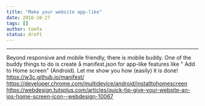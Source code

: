```yaml
---
title: "Make your website app-like"
date: 2016-10-27
tags: []
author: tomfa
status: draft
---
```


* * *

Beyond responsive and mobile friendly, there is mobile buddy. One of the buddy things to do is create å manifest.json for app-like features like " Add to Home screen" (Android). Let me show you how (easily) it is done! https://w3c.github.io/manifest/ https://developer.chrome.com/multidevice/android/installtohomescreen https://webdesign.tutsplus.com/articles/quick-tip-give-your-website-an-ios-home-screen-icon--webdesign-10067
